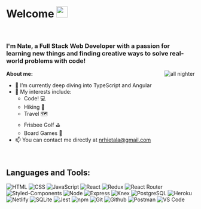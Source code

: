 <h1>Welcome <img src="https://raw.githubusercontent.com/iampavangandhi/iampavangandhi/master/gifs/Hi.gif" width="30px"></h1>

<br/>

### I'm Nate, a Full Stack Web Developer with a passion for learning new things and finding creative ways to solve real-world problems with code!

  <img align="right" alt="all nighter" src="https://i.pinimg.com/originals/e4/26/70/e426702edf874b181aced1e2fa5c6cde.gif" />

**About me:**

<!-- - 👨🏽‍💻 I’m currently working at <a href='https://upperlakesfoods.com/'>Upper Lakes Foods</a> -->
- 🤿 I’m currently deep diving into TypeScript and Angular
- 🎉 My interests include:
  - Code! 💻
  - Hiking 🥾
  - Travel 🗺
  - Frisbee Golf ⛳
  - Board Games 🎲
- 📫 You can contact me directly at nrhietala@gmail.com
<!-- - 🔎 Check out my <a href="https://www.linkedin.com/in/nrhietala/" target="_blank">LinkedIn</a>, <a href="https://drive.google.com/file/d/1gpHT_yp3q7gtsW5ocn7GAItCioCC4Nsz/view?usp=sharing" target="_blank">Resume</a>, and <a href="https://www.nathanhietala.com/" target="_blank">Portfolio</a> -->

<br/>
<h2>Languages and Tools:</h2>  

![HTML](https://img.shields.io/badge/HTML-2E3440?style=for-the-badge&logo=html5)
![CSS](https://img.shields.io/badge/CSS-2E3440?style=for-the-badge&logo=css3)
![JavaScript](https://img.shields.io/badge/JavaScript-2E3440?style=for-the-badge&logo=javascript)
![React](https://img.shields.io/badge/React-2E3440?style=for-the-badge&logo=react)
![Redux](https://img.shields.io/badge/Redux-2E3440?style=for-the-badge&logo=redux)
![React Router](https://img.shields.io/badge/React%20Router-2E3440?style=for-the-badge&logo=react%20router)
![Styled-Components](https://img.shields.io/badge/Styled%20Components-2E3440?style=for-the-badge&logo=styled-components)
![Node](https://img.shields.io/badge/Node-2E3440?style=for-the-badge&logo=node.js)
![Express](https://img.shields.io/badge/Express-2E3440?style=for-the-badge&logo=express)
![Knex](https://img.shields.io/badge/Knex-2E3440?style=for-the-badge&logo=knex)
![PostgreSQL](https://img.shields.io/badge/PostgreSQL-2E3440?style=for-the-badge&logo=postgresql)
![Heroku](https://img.shields.io/badge/Heroku-2E3440?style=for-the-badge&logo=heroku)
![Netlify](https://img.shields.io/badge/Netlify-2E3440?style=for-the-badge&logo=netlify)
![SQLite](https://img.shields.io/badge/SQLite-2E3440?style=for-the-badge&logo=sqlite)
![Jest](https://img.shields.io/badge/Jest-2E3440?style=for-the-badge&logo=jest)
![npm](https://img.shields.io/badge/npm-2E3440?style=for-the-badge&logo=npm)
![Git](https://img.shields.io/badge/Git-2E3440?style=for-the-badge&logo=Git)
![Github](https://img.shields.io/badge/GitHub-2E3440?style=for-the-badge&logo=github)
![Postman](https://img.shields.io/badge/Postman-2E3440?style=for-the-badge&logo=Postman)
![VS Code](https://img.shields.io/badge/VS%20Code-2E3440?style=for-the-badge&logo=visual%20studio)
